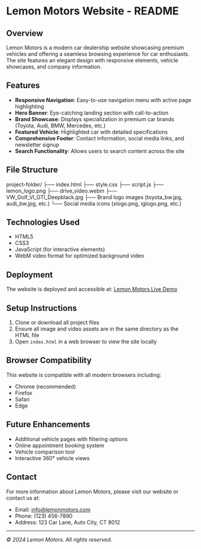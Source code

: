 # Lemon Motors Website - README

## Overview
Lemon Motors is a modern car dealership website showcasing premium vehicles and offering a seamless browsing experience for car enthusiasts. The site features an elegant design with responsive elements, vehicle showcases, and company information.

## Features
- **Responsive Navigation**: Easy-to-use navigation menu with active page highlighting
- **Hero Banner**: Eye-catching landing section with call-to-action
- **Brand Showcase**: Displays specialization in premium car brands (Toyota, Audi, BMW, Mercedes, etc.)
- **Featured Vehicle**: Highlighted car with detailed specifications
- **Comprehensive Footer**: Contact information, social media links, and newsletter signup
- **Search Functionality**: Allows users to search content across the site

## File Structure

project-folder/
├── index.html
├── style.css
├── script.js
├── lemon_logo.png
├── drive_video.webm
├── VW_Golf_VI_GTI_Deepblack.jpg
├── Brand logo images (toyota_bw.jpg, audi_bw.jpg, etc.)
└── Social media icons (xlogo.png, iglogo.png, etc.)


## Technologies Used
- HTML5
- CSS3
- JavaScript (for interactive elements)
- WebM video format for optimized background video

## Deployment
The website is deployed and accessible at: 
[Lemon Motors Live Demo](https://luxololugogwana.github.io/Final_Project_Wk8/)

## Setup Instructions
1. Clone or download all project files
2. Ensure all image and video assets are in the same directory as the HTML file
3. Open `index.html` in a web browser to view the site locally

## Browser Compatibility
This website is compatible with all modern browsers including:
- Chrome (recommended)
- Firefox
- Safari
- Edge

## Future Enhancements
- Additional vehicle pages with filtering options
- Online appointment booking system
- Vehicle comparison tool
- Interactive 360° vehicle views

## Contact
For more information about Lemon Motors, please visit our website or contact us at:
- Email: info@lemonmotors.com
- Phone: (123) 456-7890
- Address: 123 Car Lane, Auto City, CT 8012

---
*© 2024 Lemon Motors. All rights reserved.*
